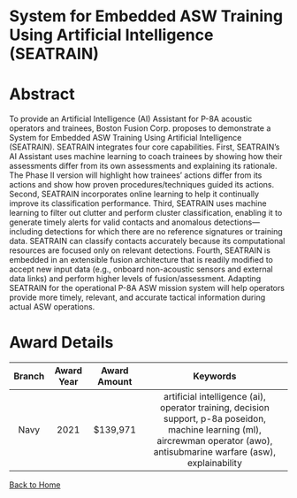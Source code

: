 
System for Embedded ASW Training Using Artificial Intelligence (SEATRAIN)
=========================================================================

# Abstract


To provide an Artificial Intelligence (AI) Assistant for P-8A acoustic operators and trainees, Boston Fusion Corp. proposes to demonstrate a System for Embedded ASW Training Using Artificial Intelligence (SEATRAIN). SEATRAIN integrates four core capabilities. First, SEATRAIN’s AI Assistant uses machine learning to coach trainees by showing how their assessments differ from its own assessments and explaining its rationale. The Phase II version will highlight how trainees’ actions differ from its actions and show how proven procedures/techniques guided its actions. Second, SEATRAIN incorporates online learning to help it continually improve its classification performance. Third, SEATRAIN uses machine learning to filter out clutter and perform cluster classification, enabling it to generate timely alerts for valid contacts and anomalous detections—including detections for which there are no reference signatures or training data. SEATRAIN can classify contacts accurately because its computational resources are focused only on relevant detections. Fourth, SEATRAIN is embedded in an extensible fusion architecture that is readily modified to accept new input data (e.g., onboard non-acoustic sensors and external data links) and perform higher levels of fusion/assessment. Adapting SEATRAIN for the operational P-8A ASW mission system will help operators provide more timely, relevant, and accurate tactical information during actual ASW operations.  

# Award Details

|Branch|Award Year|Award Amount|Keywords|
| :---: | :---: | :---: | :---: |
|Navy|2021|$139,971|artificial intelligence (ai), operator training, decision support, p-8a poseidon, machine learning (ml), aircrewman operator (awo), antisubmarine warfare (asw), explainability|
  
  


[Back to Home](https://github.com/chrischow/dod_sbir_awards/Reports/JH/#2181)